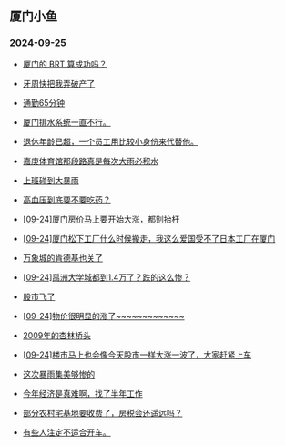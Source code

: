 ## 厦门小鱼 
### 2024-09-25

+ [厦门的 BRT 算成功吗？](http://bbs.xmfish.com/read-htm-tid-18246301.html)

+ [牙周快把我弄破产了](http://bbs.xmfish.com/read-htm-tid-18246277.html)

+ [通勤65分钟](http://bbs.xmfish.com/read-htm-tid-18246304.html)

+ [厦门排水系统一直不行。](http://bbs.xmfish.com/read-htm-tid-18246308.html)

+ [退休年龄已超，一个员工用比较小身份来代替他。](http://bbs.xmfish.com/read-htm-tid-18246278.html)

+ [嘉庚体育馆那段路真是每次大雨必积水](http://bbs.xmfish.com/read-htm-tid-18246380.html)

+ [上班碰到大暴雨](http://bbs.xmfish.com/read-htm-tid-18246296.html)

+ [高血压到底要不要吃药？](http://bbs.xmfish.com/read-htm-tid-18246343.html)

+ [[09-24]厦门房价马上要开始大涨，都别抬杆](http://bbs.xmfish.com/read-htm-tid-18246315.html)

+ [[09-24]厦门松下工厂什么时候搬走，我这么爱国受不了日本工厂在厦门](http://bbs.xmfish.com/read-htm-tid-18246330.html)

+ [万象城的肯德基也关了](http://bbs.xmfish.com/read-htm-tid-18246478.html)

+ [[09-24]禹洲大学城都到1.4万了？跌的这么惨？](http://bbs.xmfish.com/read-htm-tid-18246471.html)

+ [股市飞了](http://bbs.xmfish.com/read-htm-tid-18246392.html)

+ [[09-24]物价很明显的涨了~~~~~~~~~~~~~](http://bbs.xmfish.com/read-htm-tid-18246417.html)

+ [2009年的杏林桥头](http://bbs.xmfish.com/read-htm-tid-18246541.html)

+ [[09-24]楼市马上也会像今天股市一样大涨一波了，大家赶紧上车](http://bbs.xmfish.com/read-htm-tid-18246465.html)

+ [这次暴雨集美够惨的](http://bbs.xmfish.com/read-htm-tid-18246427.html)

+ [今年经济是真难啊，找了半年工作](http://bbs.xmfish.com/read-htm-tid-18246569.html)

+ [部分农村宅基地要收费了，房税会还遥远吗？](http://bbs.xmfish.com/read-htm-tid-18246484.html)

+ [有些人注定不适合开车。](http://bbs.xmfish.com/read-htm-tid-18246553.html)

